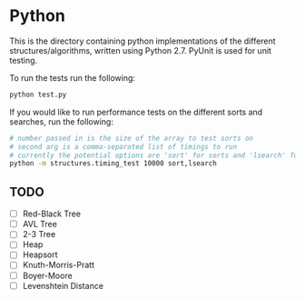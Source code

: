 # Python
This is the directory containing python implementations of the different structures/algorithms, written using Python 2.7. PyUnit is used for unit testing.

To run the tests run the following:
```bash
python test.py
```

If you would like to run performance tests on the different sorts and searches, run the following:
```bash
# number passed in is the size of the array to test sorts on
# second arg is a comma-separated list of timings to run
# currently the potential options are 'sort' for sorts and 'lsearch' for list searches
python -m structures.timing_test 10000 sort,lsearch
```


## TODO

- [ ] Red-Black Tree
- [ ] AVL Tree
- [ ] 2-3 Tree
- [ ] Heap
- [ ] Heapsort
- [ ] Knuth-Morris-Pratt
- [ ] Boyer-Moore
- [ ] Levenshtein Distance
